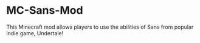 # MC-Sans-Mod
This Minecraft mod allows players to use the abilities of Sans from popular indie game, Undertale!
